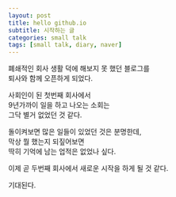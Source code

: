 ```yaml
---
layout: post
title: hello github.io
subtitle: 시작하는 글
categories: small talk
tags: [small talk, diary, naver]
---
```


폐쇄적인 회사 생활 덕에 해보지 못 했던 블로그를 \
퇴사와 함께 오픈하게 되었다.

사회인이 된 첫번째 회사에서\
9년가까이 일을 하고 나오는 소회는\
그닥 별거 없었던 것 같다.

돌이켜보면 많은 일들이 있었던 것은 분명한데,\
막상 뭘 했는지 되짚어보면\
딱히 기억에 남는 업적은 없었나 싶다.

이제 곧 두번째 회사에서 새로운 시작을 하게 될 것 같다.

기대된다.


<html>
  <script async src="https://pagead2.googlesyndication.com/pagead/js/adsbygoogle.js?client=ca-pub-5795250395612169"
      crossorigin="anonymous"></script>

  <script src="https://utteranc.es/client.js"
          repo="helloahn/helloahn.github.io"
          issue-term="pathname"
          theme="dark-blue"
          crossorigin="anonymous"
          async>
  </script>
</html>

